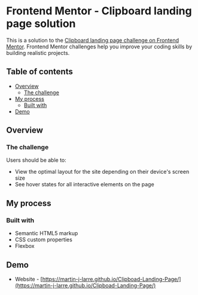 # Frontend Mentor - Clipboard landing page solution

This is a solution to the [Clipboard landing page challenge on Frontend Mentor](https://www.frontendmentor.io/challenges/clipboard-landing-page-5cc9bccd6c4c91111378ecb9). Frontend Mentor challenges help you improve your coding skills by building realistic projects. 
## Table of contents

- [Overview](#overview)
  - [The challenge](#the-challenge)
- [My process](#my-process)
  - [Built with](#built-with)
- [Demo](#author)


## Overview

### The challenge

Users should be able to:

- View the optimal layout for the site depending on their device's screen size
- See hover states for all interactive elements on the page

## My process

### Built with

- Semantic HTML5 markup
- CSS custom properties
- Flexbox


## Demo

- Website - [https://martin-j-larre.github.io/Clipboad-Landing-Page/](https://martin-j-larre.github.io/Clipboad-Landing-Page/)
